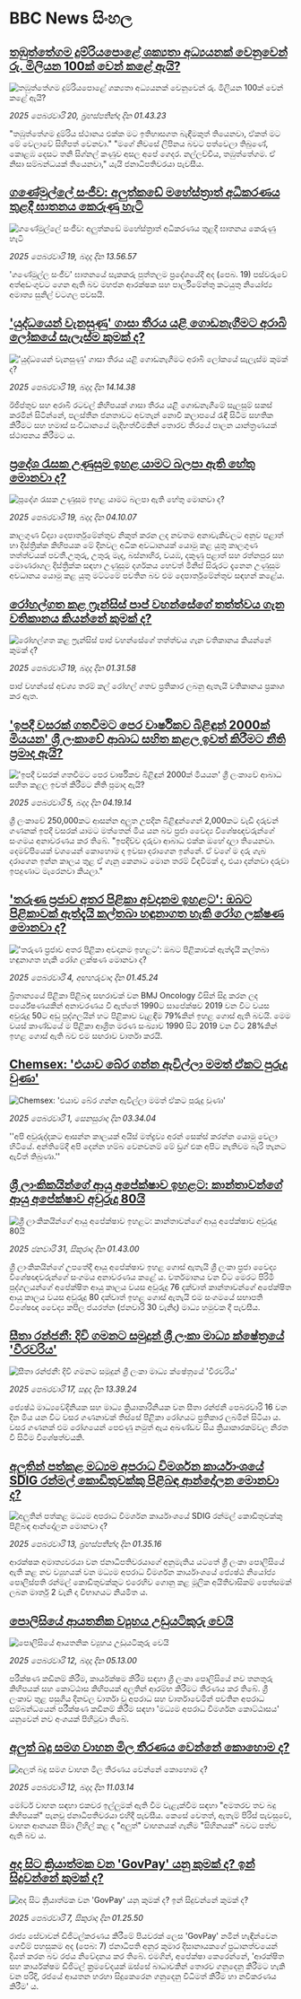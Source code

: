 # BBC News සිංහල## [තඹුත්තේගම දුම්රියපොළේ ශක්‍යතා අධ්‍යයනක් වෙනුවෙන් රු. මිලියන 100ක් වෙන් කළේ ඇයි?](https://www.bbc.com/sinhala/articles/c871gqrv08wo?at_campaign=githubrss)![තඹුත්තේගම දුම්රියපොළේ ශක්‍යතා අධ්‍යයනක් වෙනුවෙන් රු. මිලියන 100ක් වෙන් කළේ ඇයි?](https://ichef.bbci.co.uk/ace/standard/240/cpsprodpb/7093/live/72d96320-ef31-11ef-8bd6-218e2256b89d.jpg)_2025 පෙබරවාරි 20, බ්‍රහස්පතින්දා දින 01.43.23_"තඹුත්තේගම දුම්රිය ස්ථානය එක්ක මට ඉතිහාසගත බැඳීමකුත් තියෙනවා, ඒකත් මට මේ වෙලාවේ සිහිපත් වෙනවා."
"මගේ නිවසේ ලිපිනය බවට පත්වෙලා තිබුණේ, කොළඹ දෙසට තනි සිග්නල් කණුව අසල අපේ ගෙදර. නල්ලච්චිය, තඹුත්තේගම. ඒ නිසා සම්බන්ධයක් තියෙනවා," යැයි ජනාධිපතිවරයා පැවසීය.## [ගණේමුල්ලේ සංජීව: අලුත්කඩේ මහේස්ත්‍රාත් අධිකරණය තුළදී ඝාතනය කෙරුණු හැටි](https://www.bbc.com/sinhala/articles/c4g0d94zj99o?at_campaign=githubrss)![ගණේමුල්ලේ සංජීව: අලුත්කඩේ මහේස්ත්‍රාත් අධිකරණය තුළදී ඝාතනය කෙරුණු හැටි](https://ichef.bbci.co.uk/ace/standard/240/cpsprodpb/d4cc/live/563a4860-ee96-11ef-a319-fb4e7360c4ec.jpg)_2025 පෙබරවාරි 19, බදාදා දින 13.56.57_'ගණේමුල්ල සංජීව' ඝාතනයේ සැකකරු පුත්තලම ප්‍රදේශයේදී අද (පෙබ. 19) පස්වරුවේ අත්අඩංගුවට ගෙන ඇති බව මහජන ආරක්ෂක සහ පාර්ලිමේන්තු කටයුතු නියෝජ්‍ය අමාත්‍ය සුනිල් වටගල පවසයි.## ['යුද්ධයෙන් වැනසුණු' ගාසා තීරය යළි ගොඩනැගීමට අරාබි ලෝකයේ සැලැස්ම කුමක් ද?](https://www.bbc.com/sinhala/articles/c5y0853z67no?at_campaign=githubrss)!['යුද්ධයෙන් වැනසුණු' ගාසා තීරය යළි ගොඩනැගීමට අරාබි ලෝකයේ සැලැස්ම කුමක් ද?](https://ichef.bbci.co.uk/ace/standard/240/cpsprodpb/785e/live/c0c7a350-ed45-11ef-ae3e-e51fb268b1dc.jpg)_2025 පෙබරවාරි 19, බදාදා දින 14.14.38_ඊජිප්තුව සහ අරාබි රටවල් කිහිපයක් ගාසා තීරය යළි ගොඩනැගීමේ සැලසුම් සකස් කරමින් සිටින්නේ, පලස්තීන ජනතාවට අවතැන් නොවී කලාපයේ රැඳී සිටීම සහතික කිරීමට සහ හමාස් සංවිධානයේ මැදිහත්වීමකින් තොරව තීරයේ පාලන යාන්ත්‍රණයක් ස්ථාපනය කිරීමට ය.## [ප්‍රදේශ රැසක උණුසුම ඉහළ යාමට බලපා ඇති හේතු මොනවා ද?](https://www.bbc.com/sinhala/articles/ckg1w21nz59o?at_campaign=githubrss)![ප්‍රදේශ රැසක උණුසුම ඉහළ යාමට බලපා ඇති හේතු මොනවා ද?](https://ichef.bbci.co.uk/ace/standard/240/cpsprodpb/4a45/live/643af260-ee6f-11ef-bd1b-d536627785f2.jpg)_2025 පෙබරවාරි 19, බදාදා දින 04.10.07_කාලගුණ විද්‍යා දෙපාර්තුමේන්තුව නිකුත් කරන ලද නවතම අනාවැකිවලට අනුව පළාත් හා දිස්ත්‍රික්ක කිහිපයක මේ දිනවල අධික අවධානයක් යොමු කළ යුතු කාලගුණ තත්ත්වයක් පවතී.උතුරු, උතුරු මැද, බස්නාහිර, වයඹ, දකුණු පළාත් සහ රත්නපුර සහ මොණරාගල දිස්ත්‍රික්ක සඳහා උණුසුම දර්ශකය හෙවත් මිනිස් සිරුරට දැනෙන උණුසුම අවධානය යොමු කළ යුතු මට්ටමේ පවතින බව එම දෙපාර්තුමේන්තුව සඳහන් කළේය.## [රෝහල්ගත කළ ෆ්‍රැන්සිස් පාප් වහන්සේගේ තත්ත්වය ගැන වතිකානය කියන්නේ කුමක් ද?](https://www.bbc.com/sinhala/articles/c4gxg1k9d48o?at_campaign=githubrss)![රෝහල්ගත කළ ෆ්‍රැන්සිස් පාප් වහන්සේගේ තත්ත්වය ගැන වතිකානය කියන්නේ කුමක් ද?](https://ichef.bbci.co.uk/ace/standard/240/cpsprodpb/885a/live/04d87da0-ed53-11ef-a819-277e390a7a08.jpg)_2025 පෙබරවාරි 19, බදාදා දින 01.31.58_පාප් වහන්සේ අවශ්‍ය තරම් කල් රෝහල් ගතව ප්‍රතිකාර ලබනු ඇතැයි වතිකානය ප්‍රකාශ කර ඇත.## ['ඉපදී වසරක් ගතවීමට පෙර වාර්ෂිකව බිළිඳුන් 2000ක් මියයන' ශ්‍රී ලංකාවේ ආබාධ සහිත කළල ඉවත් කිරීමට නීති ප්‍රමාද ඇයි?](https://www.bbc.com/sinhala/articles/c4gwq13k1veo?at_campaign=githubrss)!['ඉපදී වසරක් ගතවීමට පෙර වාර්ෂිකව බිළිඳුන් 2000ක් මියයන' ශ්‍රී ලංකාවේ ආබාධ සහිත කළල ඉවත් කිරීමට නීති ප්‍රමාද ඇයි?](https://ichef.bbci.co.uk/ace/standard/240/cpsprodpb/614a/live/e0ccc150-e3ac-11ef-bd1b-d536627785f2.jpg)_2025 පෙබරවාරි 5, බදාදා දින 04.19.14_ශ්‍රී ලංකාවේ 250,000කට ආසන්න අලුත උපදින බිළිඳුන්ගෙන් 2,000කට වැඩි දරුවන් ගණනක් ඉපදී වසරක් යාමට මත්තෙන් මිය යන බව ප්‍රජා වෛද්‍ය විශේෂඥවරුන්ගේ සංගමය අනාවරණය කර තිබේ.
"ඉපදිච්ච දරුවා ආබාධ එක්ක ඔහේ දාලා තියෙනවා. දෙමව්පියෙක් වශයෙන් කොහොම ද ඉවසා දරාගෙන ඉන්නේ. ඒ වගේ ම දරු ගැබ දරාගෙන ඉන්න කාලය තුළ ඒ ගෑනු කෙනාට මොන තරම් විඳවීමක් ද, එයා දන්නවා දරුවා ඉපදුණාට මැරෙනවා කියලා."## ['තරුණ ප්‍රජාව අතර පිළිකා අවදානම ඉහළට': ඔබට පිළිකාවක් ඇත්දැයි කල්තබා හඳුනාගත හැකි රෝග ලක්ෂණ මොනවා ද?](https://www.bbc.com/sinhala/articles/c8d95q7z793o?at_campaign=githubrss)!['තරුණ ප්‍රජාව අතර පිළිකා අවදානම ඉහළට': ඔබට පිළිකාවක් ඇත්දැයි කල්තබා හඳුනාගත හැකි රෝග ලක්ෂණ මොනවා ද?](https://ichef.bbci.co.uk/ace/standard/240/cpsprodpb/34c1/live/92b2b910-e21d-11ef-a6f3-25c1992afaf0.jpg)_2025 පෙබරවාරි 4, අඟහරුවාදා දින 01.45.24_බ්‍රිතාන්‍යයේ පිළිකා පිළිබඳ සඟරාවක් වන BMJ Oncology විසින් සිදු කරන ලද පර්යේෂණයකින් අනාවරණය වී ඇත්තේ 1990ට සාපේක්ෂව 2019 වන විට වයස අවුරුදු 50ට අඩු පුද්ගලයින් හට පිළිකාව වැළඳීම 79%කින් ඉහළ ගොස් ඇති බවයි. මෙම වයස් කාණ්ඩයේ ම පිළිකා ආශ්‍රිත මරණ සංඛ්‍යාව 1990 සිට 2019 වන විට 28%කින් ඉහළ ගොස් ඇති බව එම සඟරාව වාර්තා කරයි.## [Chemsex: 'එයාව බේර ගන්න ඇවිල්ලා මමත් ඒකට පුරුදු වුණා'](https://www.bbc.com/sinhala/articles/cjw4y7pnp3qo?at_campaign=githubrss)![Chemsex: 'එයාව බේර ගන්න ඇවිල්ලා මමත් ඒකට පුරුදු වුණා'](https://ichef.bbci.co.uk/ace/standard/240/cpsprodpb/e12f/live/1ad81730-dfc7-11ef-a819-277e390a7a08.jpg)_2025 පෙබරවාරි 1, සෙනසුරාදා දින 03.34.04_''අපි අවුරුද්දකට ආසන්න කාලයක් අයිස් මත්ද්‍රව්‍ය අරන් සෙක්ස් කරන්න යොමු වෙලා හිටියේ. අන්තිමේදී අපි දෙන්න හම්බ වෙනවනම් මේ ඩ්‍රග් එක අපිට නැතිවම බැරි තැනට ඇවිත් තිබුණා.''## [ශ්‍රී ලාංකිකයින්ගේ ආයු අපේක්ෂාව ඉහළට: කාන්තාවන්ගේ ආයු අපේක්ෂාව අවුරුදු 80යි](https://www.bbc.com/sinhala/articles/cx2jp8w9y90o?at_campaign=githubrss)![ශ්‍රී ලාංකිකයින්ගේ ආයු අපේක්ෂාව ඉහළට: කාන්තාවන්ගේ ආයු අපේක්ෂාව අවුරුදු 80යි](https://ichef.bbci.co.uk/ace/standard/240/cpsprodpb/6400/live/c1f51600-df7f-11ef-a319-fb4e7360c4ec.jpg)_2025 ජනවාරි 31, සිකුරාදා දින 01.43.00_ශ්‍රී ලාංකිකයින්ගේ උපතේදී ආයු අපේක්ෂාව ඉහළ ගොස් ඇතැයි ශ්‍රී ලංකා ප්‍රජා වෛද්‍ය විශේෂඥවරුන්ගේ සංගමය අනාවරණය කළේ ය.
වර්තමානය වන විට මෙරට පිරිමි පුද්ගලයන්ගේ අපේක්ෂිත ආයු කාලය වයස අවුරුදු  76 දක්වාත් කාන්තාවන්ගේ අපේක්ෂිත ආයු කාලය වයස අවුරුදු 80 දක්වාත් ඉහළ ගොස් ඇතැයි එම සංගමයේ සභාපති විශේෂඥ වෛද්‍ය කපිල ජයරත්න  (ජනවාරි 30 වැනිදා)  මාධ්‍ය හමුවක දී පැවසීය.## [සීතා රන්ජනී: දිවි ගමනට සමුදුන් ශ්‍රී ලංකා මාධ්‍ය ක්ෂේත්‍රයේ 'වීරවරිය' ](https://www.bbc.com/sinhala/articles/cwyeyv1epdeo?at_campaign=githubrss)![සීතා රන්ජනී: දිවි ගමනට සමුදුන් ශ්‍රී ලංකා මාධ්‍ය ක්ෂේත්‍රයේ 'වීරවරිය' ](https://ichef.bbci.co.uk/ace/standard/240/cpsprodpb/f561/live/8ba3bde0-ed08-11ef-ad42-e5373314f1ac.jpg)_2025 පෙබරවාරි 17, සඳුදා දින 13.39.24_ජ්‍යෙෂ්ඨ මාධ්‍යවේදිනියක සහ මාධ්‍ය ක්‍රියාකාරිනියක වන සීතා රන්ජනී පෙබරවාරි 16 වන දින මිය යන විට වසර ගණනාවක් තිස්සේ පිළිකා රෝගයට ප්‍රතිකාර ලබමින් සිටියා ය. වසර ගණනක් එම රෝගයෙන් පෙළුණු නමුත් ඇය අඛණ්ඩව සිය ක්‍රියාකාරකම්වල නිරත වී සිටීම විශේෂත්වයකි.## [අලුතින් පත්කළ මධ්‍යම අපරාධ විමර්ශන කාර්යාංශයේ SDIG රන්මල් කොඩිතුවක්කු පිළිබඳ ආන්දෝලන මොනවා ද?](https://www.bbc.com/sinhala/articles/cvg4yndepn8o?at_campaign=githubrss)![අලුතින් පත්කළ මධ්‍යම අපරාධ විමර්ශන කාර්යාංශයේ SDIG රන්මල් කොඩිතුවක්කු පිළිබඳ ආන්දෝලන මොනවා ද?](https://ichef.bbci.co.uk/ace/standard/240/cpsprodpb/439d/live/df1b5a00-e94d-11ef-9923-ad5092970092.jpg)_2025 පෙබරවාරි 13, බ්‍රහස්පතින්දා දින 01.35.16_ආරක්ෂක අමාත්‍යවරයා වන ජනාධිපතිවරයාගේ අනුමැතිය යටතේ ශ්‍රී ලංකා පොලිසියේ ඇති කළ නව ව්‍යුහයක් වන මධ්‍යම අපරාධ විමර්ශන කාර්යාංශයේ ජ්‍යෙෂ්ඨ නියෝජ්‍ය පොලිස්පති රන්මල් කොඩිතුවක්කුට එරෙහිව ගොනු කළ මූලික අයිතිවාසිකම් පෙත්සමක් ලබන මාර්තු 2 වැනි දා විභාගයට නියමිත ය.## [පොලිසියේ ආයතනික ව්‍යුහය උඩුයටිකුරු වෙයි](https://www.bbc.com/sinhala/articles/cn7gn7ergdpo?at_campaign=githubrss)![පොලිසියේ ආයතනික ව්‍යුහය උඩුයටිකුරු වෙයි](https://ichef.bbci.co.uk/ace/standard/240/cpsprodpb/8ce4/live/586dab00-e873-11ef-ac6b-8d9a2f70d287.jpg)_2025 පෙබරවාරි 12, බදාදා දින 05.13.00_පරීක්ෂණ කඩිනම් කිරීම, කාර්යක්ෂම කිරීම සඳහා ශ්‍රී ලංකා පොලිසියේ නව තනතුරු කිහිපයක් සහ කොට්ඨාස කිහිපයක් අලුතින් ආරම්භ කිරීමට තීරණය කර තිබේ. ශ්‍රී ලංකාව තුළ පසුගිය දිනවල වාර්තා වූ අපරාධ සහ වාර්තාවෙමින් පවතින අපරාධ සම්බන්ධයෙන් පරීක්ෂණ කඩිනම් කිරීම සඳහා 'මධ්‍යම අපරාධ විමර්ශන කොට්ඨාසය' යනුවෙන් නව අංශයක් පිහිටුවා තිබේ.## [අලුත් බදු සමග වාහන මිල තීරණය වෙන්නේ කොහොම ද?](https://www.bbc.com/sinhala/articles/cly98xgxx2do?at_campaign=githubrss)![අලුත් බදු සමග වාහන මිල තීරණය වෙන්නේ කොහොම ද?](https://ichef.bbci.co.uk/ace/standard/240/cpsprodpb/f033/live/0bf1c120-e78e-11ef-87aa-f115baaf16d4.jpg)_2025 පෙබරවාරි 12, බදාදා දින 11.03.14_මෝටර් වාහන සඳහා එකවර ඉල්ලුමක් ඇති වීම වැළැක්වීම සඳහා "අමතරව තව බදු කිහිපයක්" පැනවූ ජනාධිපතිවරයා එහිදී පැවසීය. කෙසේ වෙතත්, ඇතැම් පිරිස් පැවසුවේ, වාහන ආනයන සීමා ලිහිල් කළ ද "අලුත්" වාහනයක් ගැනීම "සිහිනයක්" බවට පත්ව ඇති බව ය.## [අද සිට ක්‍රියාත්මක වන 'GovPay' යනු කුමක් ද? ඉන් සිදුවන්නේ කුමක් ද?](https://www.bbc.com/sinhala/articles/cj48zr87yryo?at_campaign=githubrss)![අද සිට ක්‍රියාත්මක වන 'GovPay' යනු කුමක් ද? ඉන් සිදුවන්නේ කුමක් ද?](https://ichef.bbci.co.uk/ace/standard/240/cpsprodpb/d0b5/live/0ef26610-e2f0-11ef-bd1b-d536627785f2.jpg)_2025 පෙබරවාරි 7, සිකුරාදා දින 01.25.50_රාජ්‍ය සේවාවන් ඩිජිටල්කරණය කිරීමේ පියවරක් ලෙස 'GovPay' නමින් හැඳින්වෙන ගෙවීම් පහසුකම අද (පෙබ: 7) ජනාධිපති අනුර කුමාර දිසානායකගේ  ප්‍රධානත්වයෙන් දියත් කරන බව රජය නිවේදනය කර තිබේ.
එමගින්, අපේක්ෂා කෙරෙන්නේ, 'ආරක්ෂිත සහ කාර්යක්ෂම ඩිජිටල් ක්‍රමවේදයක් ඔස්සේ බාධාවකින් තොරව ගනුදෙනු කිරීමට හැකි වන පරිදි, රජයේ ආයතන හරහා සිදුකෙරෙන ගනුදෙනු විධිමත් කිරීම හා නවීකරණය කිරීම' ය.